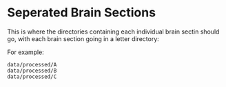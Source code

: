 
# Seperated Brain Sections

This is where the directories containing each individual brain sectin should go, with each brain section going in a letter directory:

For example:
```
data/processed/A
data/processed/B
data/processed/C
```

